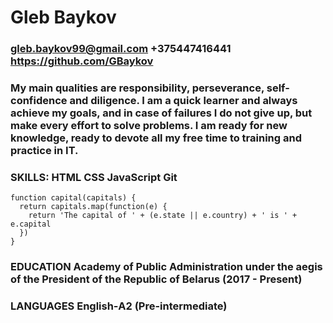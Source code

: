 # Gleb Baykov
### gleb.baykov99@gmail.com     +375447416441    https://github.com/GBaykov
### My main qualities are responsibility, perseverance, self-confidence and diligence. I am a quick learner and always achieve my goals, and in case of failures I do not give up, but make every effort to solve problems. I am ready for new knowledge, ready to devote all my free time to training and practice in IT.
### SKILLS:       HTML CSS JavaScript Git 
 
```
function capital(capitals) {
  return capitals.map(function(e) {
    return 'The capital of ' + (e.state || e.country) + ' is ' + e.capital
  })
} 
```
### EDUCATION      Academy of Public Administration under the aegis of the President of the Republic of Belarus (2017 - Present)
### LANGUAGES      English‐A2 (Pre-intermediate)
